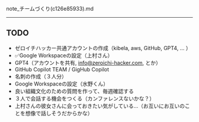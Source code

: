 note_チームづくり(c126e85933).md

---

## TODO
- ゼロイチハッカー共通アカウントの作成（kibela, aws, GitHub, GPT4, ... ）
- ✅Google Workspaceの設定（上村さん）
- GPT4（アカウントを共有, info@zeroichi-hacker.com, とか）
- GitHub Copilot TEAM / GigHub Copilot
- 名刺の作成（３人分）
- Google Workspaceの設定（水野くん）
- 良い組織文化のための質問を作って、毎週確認する
- ３人で会話する機会をつくる（カンファレンスないかな？）
- 上村さんの彼女さんに会っておきたい気がしている...（お互いにお互いのことを想像で話しそうだからかな）

